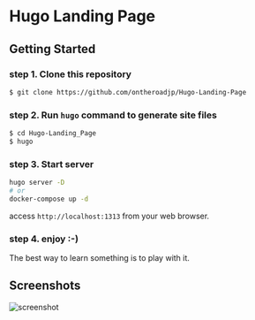 # Hugo Landing Page


## Getting Started

### step 1. Clone this repository
 
```bash
$ git clone https://github.com/ontheroadjp/Hugo-Landing-Page
```

### step 2. Run ``hugo`` command to generate site files

```bash
$ cd Hugo-Landing_Page
$ hugo
```

### step 3. Start server

```bash
hugo server -D
# or
docker-compose up -d
```

access ``http://localhost:1313`` from your web browser.

### step 4. enjoy :-)

The best way to learn something is to play with it.

## Screenshots

![screenshot](https://github.com/ontheroadjp/Hugo-Landing-Page/row/images/images/home01.png "screenshot")